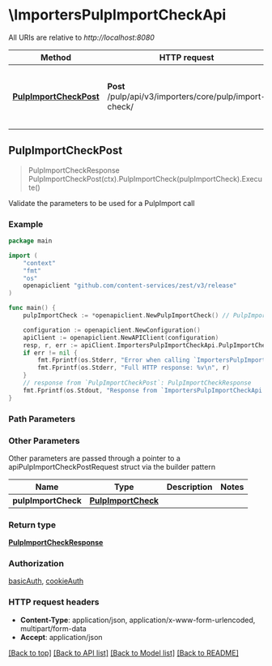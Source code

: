 # \ImportersPulpImportCheckApi

All URIs are relative to *http://localhost:8080*

Method | HTTP request | Description
------------- | ------------- | -------------
[**PulpImportCheckPost**](ImportersPulpImportCheckApi.md#PulpImportCheckPost) | **Post** /pulp/api/v3/importers/core/pulp/import-check/ | Validate the parameters to be used for a PulpImport call



## PulpImportCheckPost

> PulpImportCheckResponse PulpImportCheckPost(ctx).PulpImportCheck(pulpImportCheck).Execute()

Validate the parameters to be used for a PulpImport call



### Example

```go
package main

import (
    "context"
    "fmt"
    "os"
    openapiclient "github.com/content-services/zest/v3/release"
)

func main() {
    pulpImportCheck := *openapiclient.NewPulpImportCheck() // PulpImportCheck | 

    configuration := openapiclient.NewConfiguration()
    apiClient := openapiclient.NewAPIClient(configuration)
    resp, r, err := apiClient.ImportersPulpImportCheckApi.PulpImportCheckPost(context.Background()).PulpImportCheck(pulpImportCheck).Execute()
    if err != nil {
        fmt.Fprintf(os.Stderr, "Error when calling `ImportersPulpImportCheckApi.PulpImportCheckPost``: %v\n", err)
        fmt.Fprintf(os.Stderr, "Full HTTP response: %v\n", r)
    }
    // response from `PulpImportCheckPost`: PulpImportCheckResponse
    fmt.Fprintf(os.Stdout, "Response from `ImportersPulpImportCheckApi.PulpImportCheckPost`: %v\n", resp)
}
```

### Path Parameters



### Other Parameters

Other parameters are passed through a pointer to a apiPulpImportCheckPostRequest struct via the builder pattern


Name | Type | Description  | Notes
------------- | ------------- | ------------- | -------------
 **pulpImportCheck** | [**PulpImportCheck**](PulpImportCheck.md) |  | 

### Return type

[**PulpImportCheckResponse**](PulpImportCheckResponse.md)

### Authorization

[basicAuth](../README.md#basicAuth), [cookieAuth](../README.md#cookieAuth)

### HTTP request headers

- **Content-Type**: application/json, application/x-www-form-urlencoded, multipart/form-data
- **Accept**: application/json

[[Back to top]](#) [[Back to API list]](../README.md#documentation-for-api-endpoints)
[[Back to Model list]](../README.md#documentation-for-models)
[[Back to README]](../README.md)

